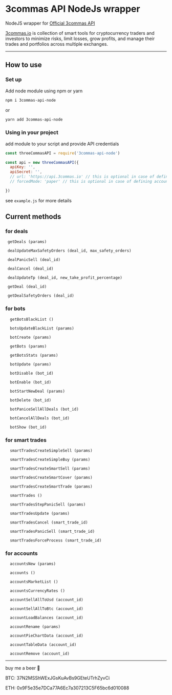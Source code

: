 # 3commas API NodeJs wrapper

NodeJS wrapper for [Official 3commas API](https://github.com/3commas-io/3commas-official-api-docs/) 

[3commas.io](https://3commas.io/?c=3cnode) is collection of smart tools for cryptocurrency traders and investors to minimize risks, limit losses, grow profits, and manage their trades and portfolios across multiple exchanges.

---

## How to use

### Set up

Add node module using npm or yarn

```bash
npm i 3commas-api-node
```

or 

```bash
yarn add 3commas-api-node
```

### Using in your project

add module to your script and provide API credentials

```js
const threeCommasAPI = require('3commas-api-node')

const api = new threeCommasAPI({
  apiKey: '',
  apiSecret: '',
  // url: 'https://api.3commas.io' // this is optional in case of defining other endpoint
  // forcedMode: 'paper' // this is optional in case of defining account mode, 'real' or 'paper'

})
```

see `example.js` for more details 

## Current methods

### for deals

```
 getDeals (params)
 
 dealUpdateMaxSafetyOrders (deal_id, max_safety_orders)
 
 dealPanicSell (deal_id)
 
 dealCancel (deal_id)
 
 dealUpdateTp (deal_id, new_take_profit_percentage)
 
 getDeal (deal_id)

 getDealSafetyOrders (deal_id)

```

### for bots

```
  getBotsBlackList ()
  
  botsUpdateBlackList (params)
  
  botCreate (params)
  
  getBots (params)
  
  getBotsStats (params)
  
  botUpdate (params)
  
  botDisable (bot_id)
  
  botEnable (bot_id)
  
  botStartNewDeal (params)
  
  botDelete (bot_id)
  
  botPaniceSellAllDeals (bot_id)
  
  botCancelAllDeals (bot_id)
  
  botShow (bot_id)
```

### for smart trades

```
  smartTradesCreateSimpleSell (params)

  smartTradesCreateSimpleBuy (params)
  
  smartTradesCreateSmartSell (params)
  
  smartTradesCreateSmartCover (params)
  
  smartTradesCreateSmartTrade (params)
  
  smartTrades ()
  
  smartTradesStepPanicSell (params)
  
  smartTradesUpdate (params)
  
  smartTradesCancel (smart_trade_id)
  
  smartTradesPanicSell (smart_trade_id)
  
  smartTradesForceProcess (smart_trade_id)
```

### for accounts

```
  accountsNew (params)

  accounts ()
  
  accountsMarketList ()
  
  accountsCurrencyRates ()
  
  accountSellAllToUsd (account_id)
  
  accountSellAllToBtc (account_id)
  
  accountLoadBalances (account_id)
  
  accountRename (params)
  
  accountPieChartData (account_id)
  
  accountTableData (account_id)
  
  accountRemove (account_id)
```

---

buy me a beer 🍺

BTC: 37N2MSShWExJGsKuAvBs9GEteUTrhZyvCi

ETH: 0x9F5e35e7DCa77A6Ec7a307213C5F65bc6d010088

